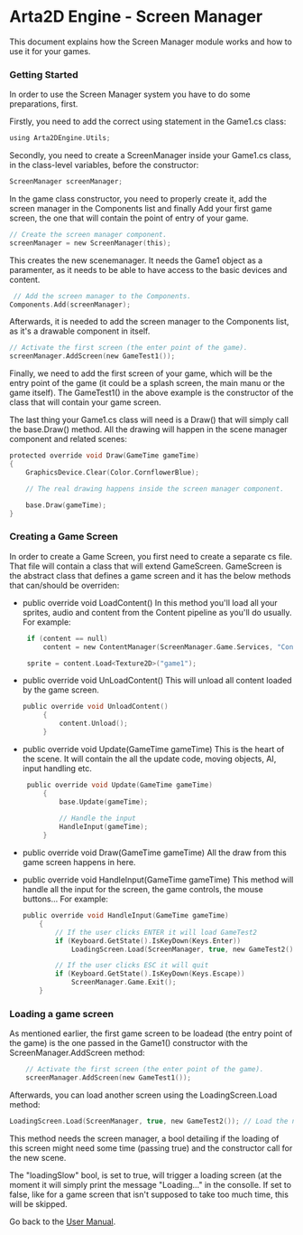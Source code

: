# Arta2D Engine - Screen Manager

This document explains how the Screen Manager module works and how to use it for your games.

### Getting Started

In order to use the Screen Manager system you have to do some preparations, first.

Firstly, you need to add the correct using statement in the Game1.cs class:
```c
using Arta2DEngine.Utils;
```

Secondly, you need to create a ScreenManager inside your Game1.cs class, in the class-level variables, before the constructor:

```c
ScreenManager screenManager;
```

In the game class constructor, you need to properly create it, add the screen manager in the Components list and finally Add your first game screen, the one that will contain the point of entry of your game.

```c
// Create the screen manager component.
screenManager = new ScreenManager(this);
```

This creates the new scenemanager. It needs the Game1 object as a paramenter, as it needs to be able to have access to the basic devices and content.

```c
 // Add the screen manager to the Components.
Components.Add(screenManager);
```

Afterwards, it is needed to add the screen manager to the Components list, as it's a drawable component in itself.

```c
// Activate the first screen (the enter point of the game).
screenManager.AddScreen(new GameTest1());
```

Finally, we need to add the first screen of your game, which will be the entry point of the game (it could be a splash screen, the main manu or the game itself). The GameTest1() in the above example is the constructor of the class that will contain your game screen.

The last thing your Game1.cs class will need is a Draw() that will simply call the base.Draw() method. All the drawing will happen in the scene manager component and related scenes:

```c
protected override void Draw(GameTime gameTime)
{
	GraphicsDevice.Clear(Color.CornflowerBlue);

	// The real drawing happens inside the screen manager component.

	base.Draw(gameTime);
}
```

### Creating a Game Screen

In order to create a Game Screen, you first need to create a separate cs file. That file will contain a class that will extend GameScreen.
GameScreen is the abstract class that defines a game screen and it has the below methods that can/should be overriden:

* public override void LoadContent()
   In this method you'll load all your sprites, audio and content from the Content pipeline as you'll do usually. For example:
   ```c
    if (content == null)
        content = new ContentManager(ScreenManager.Game.Services, "Content");

    sprite = content.Load<Texture2D>("game1");
   ```
   
* public override void UnLoadContent()
   This will unload all content loaded by the game screen.
   ```c
   public override void UnloadContent()
        {
            content.Unload();
        }
   ```
   
* public override void Update(GameTime gameTime)
   This is the heart of the scene. It will contain the all the update code, moving objects, AI, input handling etc.
   ```c
    public override void Update(GameTime gameTime)
        {
            base.Update(gameTime); 
			
			// Handle the input
            HandleInput(gameTime);
		}
   ```   
   
* public override void Draw(GameTime gameTime)
   All the draw from this game screen happens in here.
   
* public override void HandleInput(GameTime gameTime)
   This method will handle all the input for the screen, the game controls, the mouse buttons...
   For example:
    ```c
    public override void HandleInput(GameTime gameTime)
        {
            // If the user clicks ENTER it will load GameTest2
            if (Keyboard.GetState().IsKeyDown(Keys.Enter))
                LoadingScreen.Load(ScreenManager, true, new GameTest2()); // Load the next level

            // If the user clicks ESC it will quit
            if (Keyboard.GetState().IsKeyDown(Keys.Escape))                
                ScreenManager.Game.Exit();
        }        
   ```   
   
### Loading a game screen

As mentioned earlier, the first game screen to be loadead (the entry point of the game) is the one passed in the Game1() constructor with the ScreenManager.AddScreen method:
```c
    // Activate the first screen (the enter point of the game).
	screenManager.AddScreen(new GameTest1());
```

Afterwards, you can load another screen using the LoadingScreen.Load method:
```c
LoadingScreen.Load(ScreenManager, true, new GameTest2()); // Load the next level
```

This method needs the screen manager, a bool detailing if the loading of this screen might need some time (passing true) and the constructor call for the new scene.

The "loadingSlow" bool, is set to true, will trigger a loading screen (at the moment it will simply print the message "Loading..." in the consolle. If set to false, like for a game screen that isn't supposed to take too much time, this will be skipped.


Go back to the [User Manual](userguide.md).